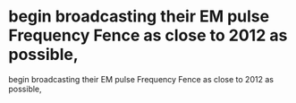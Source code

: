 # begin broadcasting their EM pulse Frequency Fence as close to 2012 as possible,

begin broadcasting their EM pulse Frequency Fence as close to 2012 as possible,